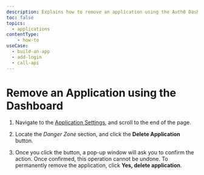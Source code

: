 ```yaml
---
description: Explains how to remove an application using the Auth0 Dashboard.
toc: false
topics:
  - applications
contentType: 
    - how-to
useCase:
  - build-an-app
  - add-login
  - call-api
---
```


# Remove an Application using the Dashboard

1. Navigate to the [Application Settings](${manage_url}/#/applications/${account.clientId}/settings), and scroll to the end of the page. 

2. Locate the *Danger Zone* section, and click the **Delete Application** button. 

3. Once you click the button, a pop-up window will ask you to confirm the action. Once confirmed, this operation cannot be undone. To permanently remove the application, click **Yes, delete application**.
